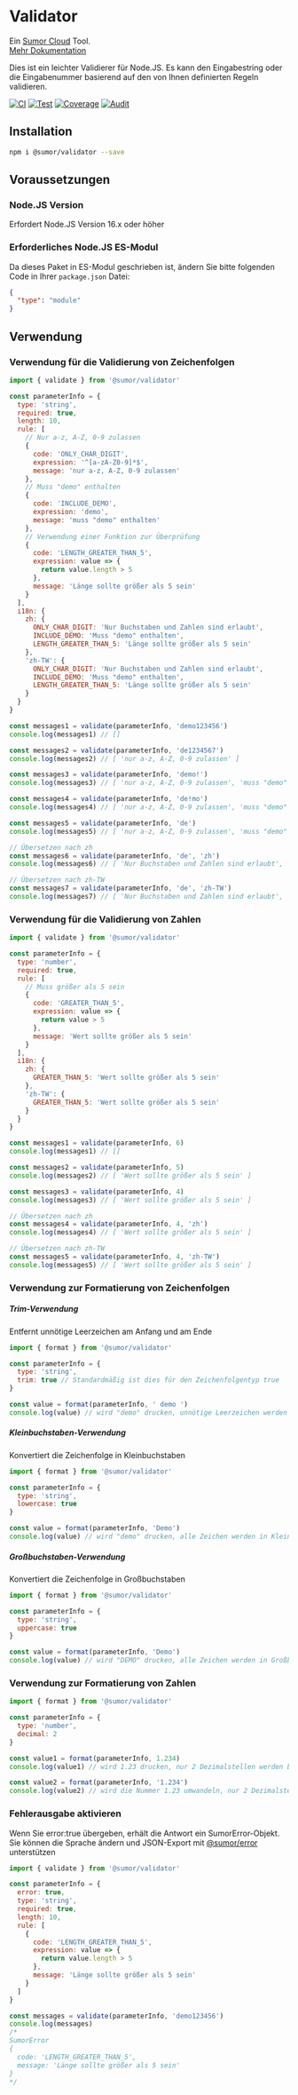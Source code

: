 # Validator

Ein [Sumor Cloud](https://sumor.cloud) Tool.  
[Mehr Dokumentation](https://sumor.cloud/validator)

Dies ist ein leichter Validierer für Node.JS.
Es kann den Eingabestring oder die Eingabenummer basierend auf den von Ihnen definierten Regeln validieren.

[![CI](https://github.com/sumor-cloud/validator/actions/workflows/ci.yml/badge.svg)](https://github.com/sumor-cloud/validator/actions/workflows/ci.yml)
[![Test](https://github.com/sumor-cloud/validator/actions/workflows/ut.yml/badge.svg)](https://github.com/sumor-cloud/validator/actions/workflows/ut.yml)
[![Coverage](https://github.com/sumor-cloud/validator/actions/workflows/coverage.yml/badge.svg)](https://github.com/sumor-cloud/validator/actions/workflows/coverage.yml)
[![Audit](https://github.com/sumor-cloud/validator/actions/workflows/audit.yml/badge.svg)](https://github.com/sumor-cloud/validator/actions/workflows/audit.yml)

## Installation

```bash
npm i @sumor/validator --save
```

## Voraussetzungen

### Node.JS Version

Erfordert Node.JS Version 16.x oder höher

### Erforderliches Node.JS ES-Modul

Da dieses Paket in ES-Modul geschrieben ist,
ändern Sie bitte folgenden Code in Ihrer `package.json` Datei:

```json
{
  "type": "module"
}
```

## Verwendung

### Verwendung für die Validierung von Zeichenfolgen

```js
import { validate } from '@sumor/validator'

const parameterInfo = {
  type: 'string',
  required: true,
  length: 10,
  rule: [
    // Nur a-z, A-Z, 0-9 zulassen
    {
      code: 'ONLY_CHAR_DIGIT',
      expression: '^[a-zA-Z0-9]*$',
      message: 'nur a-z, A-Z, 0-9 zulassen'
    },
    // Muss "demo" enthalten
    {
      code: 'INCLUDE_DEMO',
      expression: 'demo',
      message: 'muss "demo" enthalten'
    },
    // Verwendung einer Funktion zur Überprüfung
    {
      code: 'LENGTH_GREATER_THAN_5',
      expression: value => {
        return value.length > 5
      },
      message: 'Länge sollte größer als 5 sein'
    }
  ],
  i18n: {
    zh: {
      ONLY_CHAR_DIGIT: 'Nur Buchstaben und Zahlen sind erlaubt',
      INCLUDE_DEMO: 'Muss "demo" enthalten',
      LENGTH_GREATER_THAN_5: 'Länge sollte größer als 5 sein'
    },
    'zh-TW': {
      ONLY_CHAR_DIGIT: 'Nur Buchstaben und Zahlen sind erlaubt',
      INCLUDE_DEMO: 'Muss "demo" enthalten',
      LENGTH_GREATER_THAN_5: 'Länge sollte größer als 5 sein'
    }
  }
}

const messages1 = validate(parameterInfo, 'demo123456')
console.log(messages1) // []

const messages2 = validate(parameterInfo, 'de1234567')
console.log(messages2) // [ 'nur a-z, A-Z, 0-9 zulassen' ]

const messages3 = validate(parameterInfo, 'demo!')
console.log(messages3) // [ 'nur a-z, A-Z, 0-9 zulassen', 'muss "demo" enthalten' ]

const messages4 = validate(parameterInfo, 'de!mo')
console.log(messages4) // [ 'nur a-z, A-Z, 0-9 zulassen', 'muss "demo" enthalten' ]

const messages5 = validate(parameterInfo, 'de')
console.log(messages5) // [ 'nur a-z, A-Z, 0-9 zulassen', 'muss "demo" enthalten', 'Länge sollte größer als 5 sein' ]

// Übersetzen nach zh
const messages6 = validate(parameterInfo, 'de', 'zh')
console.log(messages6) // [ 'Nur Buchstaben und Zahlen sind erlaubt', 'Muss "demo" enthalten', 'Länge sollte größer als 5 sein' ]

// Übersetzen nach zh-TW
const messages7 = validate(parameterInfo, 'de', 'zh-TW')
console.log(messages7) // [ 'Nur Buchstaben und Zahlen sind erlaubt', 'Muss "demo" enthalten', 'Länge sollte größer als 5 sein' ]
```

### Verwendung für die Validierung von Zahlen

```js
import { validate } from '@sumor/validator'

const parameterInfo = {
  type: 'number',
  required: true,
  rule: [
    // Muss größer als 5 sein
    {
      code: 'GREATER_THAN_5',
      expression: value => {
        return value > 5
      },
      message: 'Wert sollte größer als 5 sein'
    }
  ],
  i18n: {
    zh: {
      GREATER_THAN_5: 'Wert sollte größer als 5 sein'
    },
    'zh-TW': {
      GREATER_THAN_5: 'Wert sollte größer als 5 sein'
    }
  }
}

const messages1 = validate(parameterInfo, 6)
console.log(messages1) // []

const messages2 = validate(parameterInfo, 5)
console.log(messages2) // [ 'Wert sollte größer als 5 sein' ]

const messages3 = validate(parameterInfo, 4)
console.log(messages3) // [ 'Wert sollte größer als 5 sein' ]

// Übersetzen nach zh
const messages4 = validate(parameterInfo, 4, 'zh')
console.log(messages4) // [ 'Wert sollte größer als 5 sein' ]

// Übersetzen nach zh-TW
const messages5 = validate(parameterInfo, 4, 'zh-TW')
console.log(messages5) // [ 'Wert sollte größer als 5 sein' ]
```

### Verwendung zur Formatierung von Zeichenfolgen

##### Trim-Verwendung

Entfernt unnötige Leerzeichen am Anfang und am Ende

```js
import { format } from '@sumor/validator'

const parameterInfo = {
  type: 'string',
  trim: true // Standardmäßig ist dies für den Zeichenfolgentyp true
}

const value = format(parameterInfo, ' demo ')
console.log(value) // wird "demo" drucken, unnötige Leerzeichen werden entfernt
```

##### Kleinbuchstaben-Verwendung

Konvertiert die Zeichenfolge in Kleinbuchstaben

```js
import { format } from '@sumor/validator'

const parameterInfo = {
  type: 'string',
  lowercase: true
}

const value = format(parameterInfo, 'Demo')
console.log(value) // wird "demo" drucken, alle Zeichen werden in Kleinbuchstaben konvertiert
```

##### Großbuchstaben-Verwendung

Konvertiert die Zeichenfolge in Großbuchstaben

```js
import { format } from '@sumor/validator'

const parameterInfo = {
  type: 'string',
  uppercase: true
}

const value = format(parameterInfo, 'Demo')
console.log(value) // wird "DEMO" drucken, alle Zeichen werden in Großbuchstaben konvertiert
```

### Verwendung zur Formatierung von Zahlen

```js
import { format } from '@sumor/validator'

const parameterInfo = {
  type: 'number',
  decimal: 2
}

const value1 = format(parameterInfo, 1.234)
console.log(value1) // wird 1.23 drucken, nur 2 Dezimalstellen werden beibehalten

const value2 = format(parameterInfo, '1.234')
console.log(value2) // wird die Nummer 1.23 umwandeln, nur 2 Dezimalstellen werden beibehalten
```

### Fehlerausgabe aktivieren

Wenn Sie error:true übergeben, erhält die Antwort ein SumorError-Objekt.
Sie können die Sprache ändern und JSON-Export mit [@sumor/error](https://www.npmjs.com/package/@sumor/error) unterstützen

```js
import { validate } from '@sumor/validator'

const parameterInfo = {
  error: true,
  type: 'string',
  required: true,
  length: 10,
  rule: [
    {
      code: 'LENGTH_GREATER_THAN_5',
      expression: value => {
        return value.length > 5
      },
      message: 'Länge sollte größer als 5 sein'
    }
  ]
}

const messages = validate(parameterInfo, 'demo123456')
console.log(messages) 
/* 
SumorError
{
  code: 'LENGTH_GREATER_THAN_5',
  message: 'Länge sollte größer als 5 sein'
}
*/
```